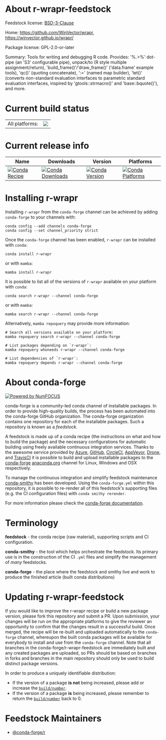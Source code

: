About r-wrapr-feedstock
=======================

Feedstock license: [BSD-3-Clause](https://github.com/conda-forge/r-wrapr-feedstock/blob/main/LICENSE.txt)

Home: https://github.com/WinVector/wrapr, https://winvector.github.io/wrapr/

Package license: GPL-2.0-or-later

Summary: Tools for writing and debugging R code. Provides: '%.>%' dot-pipe (an 'S3' configurable pipe), unpack/to (R style multiple assignment/return), 'build_frame()'/'draw_frame()' ('data.frame' example tools), 'qc()' (quoting concatenate), ':=' (named map builder), 'let()' (converts non-standard evaluation interfaces to parametric standard evaluation interfaces, inspired by 'gtools::strmacro()' and 'base::bquote()'), and more.

Current build status
====================


<table><tr><td>All platforms:</td>
    <td>
      <a href="https://dev.azure.com/conda-forge/feedstock-builds/_build/latest?definitionId=17992&branchName=main">
        <img src="https://dev.azure.com/conda-forge/feedstock-builds/_apis/build/status/r-wrapr-feedstock?branchName=main">
      </a>
    </td>
  </tr>
</table>

Current release info
====================

| Name | Downloads | Version | Platforms |
| --- | --- | --- | --- |
| [![Conda Recipe](https://img.shields.io/badge/recipe-r--wrapr-green.svg)](https://anaconda.org/conda-forge/r-wrapr) | [![Conda Downloads](https://img.shields.io/conda/dn/conda-forge/r-wrapr.svg)](https://anaconda.org/conda-forge/r-wrapr) | [![Conda Version](https://img.shields.io/conda/vn/conda-forge/r-wrapr.svg)](https://anaconda.org/conda-forge/r-wrapr) | [![Conda Platforms](https://img.shields.io/conda/pn/conda-forge/r-wrapr.svg)](https://anaconda.org/conda-forge/r-wrapr) |

Installing r-wrapr
==================

Installing `r-wrapr` from the `conda-forge` channel can be achieved by adding `conda-forge` to your channels with:

```
conda config --add channels conda-forge
conda config --set channel_priority strict
```

Once the `conda-forge` channel has been enabled, `r-wrapr` can be installed with `conda`:

```
conda install r-wrapr
```

or with `mamba`:

```
mamba install r-wrapr
```

It is possible to list all of the versions of `r-wrapr` available on your platform with `conda`:

```
conda search r-wrapr --channel conda-forge
```

or with `mamba`:

```
mamba search r-wrapr --channel conda-forge
```

Alternatively, `mamba repoquery` may provide more information:

```
# Search all versions available on your platform:
mamba repoquery search r-wrapr --channel conda-forge

# List packages depending on `r-wrapr`:
mamba repoquery whoneeds r-wrapr --channel conda-forge

# List dependencies of `r-wrapr`:
mamba repoquery depends r-wrapr --channel conda-forge
```


About conda-forge
=================

[![Powered by
NumFOCUS](https://img.shields.io/badge/powered%20by-NumFOCUS-orange.svg?style=flat&colorA=E1523D&colorB=007D8A)](https://numfocus.org)

conda-forge is a community-led conda channel of installable packages.
In order to provide high-quality builds, the process has been automated into the
conda-forge GitHub organization. The conda-forge organization contains one repository
for each of the installable packages. Such a repository is known as a *feedstock*.

A feedstock is made up of a conda recipe (the instructions on what and how to build
the package) and the necessary configurations for automatic building using freely
available continuous integration services. Thanks to the awesome service provided by
[Azure](https://azure.microsoft.com/en-us/services/devops/), [GitHub](https://github.com/),
[CircleCI](https://circleci.com/), [AppVeyor](https://www.appveyor.com/),
[Drone](https://cloud.drone.io/welcome), and [TravisCI](https://travis-ci.com/)
it is possible to build and upload installable packages to the
[conda-forge](https://anaconda.org/conda-forge) [anaconda.org](https://anaconda.org/)
channel for Linux, Windows and OSX respectively.

To manage the continuous integration and simplify feedstock maintenance
[conda-smithy](https://github.com/conda-forge/conda-smithy) has been developed.
Using the ``conda-forge.yml`` within this repository, it is possible to re-render all of
this feedstock's supporting files (e.g. the CI configuration files) with ``conda smithy rerender``.

For more information please check the [conda-forge documentation](https://conda-forge.org/docs/).

Terminology
===========

**feedstock** - the conda recipe (raw material), supporting scripts and CI configuration.

**conda-smithy** - the tool which helps orchestrate the feedstock.
                   Its primary use is in the construction of the CI ``.yml`` files
                   and simplify the management of *many* feedstocks.

**conda-forge** - the place where the feedstock and smithy live and work to
                  produce the finished article (built conda distributions)


Updating r-wrapr-feedstock
==========================

If you would like to improve the r-wrapr recipe or build a new
package version, please fork this repository and submit a PR. Upon submission,
your changes will be run on the appropriate platforms to give the reviewer an
opportunity to confirm that the changes result in a successful build. Once
merged, the recipe will be re-built and uploaded automatically to the
`conda-forge` channel, whereupon the built conda packages will be available for
everybody to install and use from the `conda-forge` channel.
Note that all branches in the conda-forge/r-wrapr-feedstock are
immediately built and any created packages are uploaded, so PRs should be based
on branches in forks and branches in the main repository should only be used to
build distinct package versions.

In order to produce a uniquely identifiable distribution:
 * If the version of a package **is not** being increased, please add or increase
   the [``build/number``](https://docs.conda.io/projects/conda-build/en/latest/resources/define-metadata.html#build-number-and-string).
 * If the version of a package **is** being increased, please remember to return
   the [``build/number``](https://docs.conda.io/projects/conda-build/en/latest/resources/define-metadata.html#build-number-and-string)
   back to 0.

Feedstock Maintainers
=====================

* [@conda-forge/r](https://github.com/orgs/conda-forge/teams/r/)

